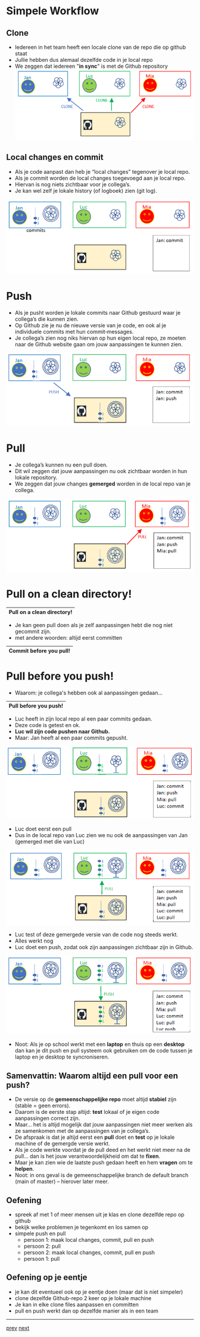 # Simpele Workflow

## Clone
* Iedereen in het team heeft een locale clone van de repo die op github staat 
* Jullie hebben dus alemaal dezelfde code in je local repo
* We zeggen dat iedereen "**in sync**" is met de Github repository 
![clone.png](images/clone.png)

## Local changes en commit
* Als je code aanpast dan heb je “local changes” tegenover je local repo.
* Als je commit worden de local changes toegevoegd aan je local repo.
* Hiervan is nog niets zichtbaar voor je collega’s.
* Je kan wel zelf je lokale history (of logboek) zien (git log).

![commit.png](images/commit.png)

# Push 
* Als je pusht worden je lokale commits naar Github gestuurd waar je collega’s die
kunnen zien.
* Op Github zie je nu de nieuwe versie van je code, en ook al je individuele commits met hun
commit‐messages.
* Je collega’s zien nog niks hiervan op hun eigen local repo, ze moeten naar de
Github website gaan om jouw aanpassingen te kunnen zien.
  
![push.png](images/push.png)
  
# Pull 
* Je collega’s kunnen nu een pull doen. 
* Dit wil zeggen dat jouw aanpassingen nu ook  zichtbaar worden in hun lokale repository.
* We zeggen dat jouw changes **gemerged** worden in de local repo van je collega.

![pull.png](images/pull.png)

# Pull on a clean directory!

| Pull on a clean directory! |
|---|

* Je kan geen pull doen als je zelf aanpassingen hebt die nog niet gecommit zijn.
* met andere woorden: altijd eerst committen

|Commit before you pull!|
|---|

# Pull before you push!  

* Waarom: je collega's hebben ook al aanpassingen gedaan... 

|Pull before you push!|
|---|


* Luc heeft in zijn local repo al een paar commits gedaan. 
* Deze code is getest en ok. 
* **Luc wil zijn code pushen naar Github.** 
* Maar: Jan heeft al een paar commits gepusht.

![img.png](images/push_next_commit.png)

* Luc doet eerst een pull
* Dus in de local repo van Luc zien we nu ook de aanpassingen van Jan (gemerged met die van Luc) 


![img.png](images/push_commit_pull.png)

* Luc test of deze gemergede versie van de code nog steeds werkt.
* Alles werkt nog 
* Luc doet een push, zodat ook zijn aanpassingen zichtbaar zijn in Github.

![img.png](images/img.png)


* Noot: Als je op school werkt met een **laptop** en thuis op een **desktop** dan kan je dit push en
pull systeem ook gebruiken om de code tussen je laptop en je desktop te syncroniseren.

## Samenvattin: Waarom altijd een pull voor een push? 
* De versie op de **gemeenschappelijke repo** moet altijd **stabiel** zijn (stable = geen errors).
* Daarom is de eerste stap altijd: **test** lokaal of je eigen code aanpassingen correct zijn.
* Maar… het is altijd mogelijk dat jouw aanpassingen niet meer werken als ze samenkomen
met de aanpassingen van je collega’s.
* De afspraak is dat je altijd eerst een **pull** doet en **test** op je lokale machine of de
gemergde versie werkt.
* Als je code werkte voordat je de pull deed en het werkt niet meer na de pull... dan is het jouw
verantwoordelijkheid om dat te **fixen**. 
* Maar je kan zien wie de laatste push gedaan heeft en hem **vragen** om te **helpen**.
* Noot: in ons geval is de gemeenschappelijke branch de default branch (main of master) – hierover later meer.


## Oefening 
* spreek af met 1 of meer mensen uit je klas en clone dezelfde repo op github
* bekijk welke problemen je tegenkomt en los samen op
* simpele push en pull   
  * persoon 1: maak local changes, commit, pull en push   
  * persoon 2: pull 
  * persoon 2: maak local changes, commit, pull en push
  * persoon 1: pull

## Oefening op je eentje 
* je kan dit eventueel ook op je eentje doen (maar dat is niet simpeler)
* clone dezelfde Github-repo 2 keer op je lokale machine 
* Je kan in elke clone files aanpassen en committen
* pull en push werkt dan op dezelfde manier als in een team 

---
[prev](../03_github/07_github_pages.md)
[next](02_merges.md)

